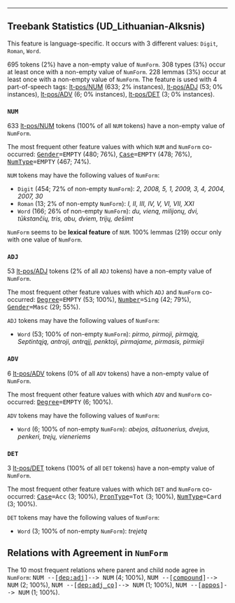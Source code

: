 

--------------------------------------------------------------------------------

## Treebank Statistics (UD_Lithuanian-Alksnis)

This feature is language-specific.
It occurs with 3 different values: `Digit`, `Roman`, `Word`.

695 tokens (2%) have a non-empty value of `NumForm`.
308 types (3%) occur at least once with a non-empty value of `NumForm`.
228 lemmas (3%) occur at least once with a non-empty value of `NumForm`.
The feature is used with 4 part-of-speech tags: [lt-pos/NUM]() (633; 2% instances), [lt-pos/ADJ]() (53; 0% instances), [lt-pos/ADV]() (6; 0% instances), [lt-pos/DET]() (3; 0% instances).

### `NUM`

633 [lt-pos/NUM]() tokens (100% of all `NUM` tokens) have a non-empty value of `NumForm`.

The most frequent other feature values with which `NUM` and `NumForm` co-occurred: <tt><a href="Gender.html">Gender</a>=EMPTY</tt> (480; 76%), <tt><a href="Case.html">Case</a>=EMPTY</tt> (478; 76%), <tt><a href="NumType.html">NumType</a>=EMPTY</tt> (467; 74%).

`NUM` tokens may have the following values of `NumForm`:

* `Digit` (454; 72% of non-empty `NumForm`): <em>2, 2008, 5, 1, 2009, 3, 4, 2004, 2007, 30</em>
* `Roman` (13; 2% of non-empty `NumForm`): <em>I, II, III, IV, V, VI, VII, XXI</em>
* `Word` (166; 26% of non-empty `NumForm`): <em>du, vieną, milijonų, dvi, tūkstančių, tris, abu, dviem, trijų, dešimt</em>

`NumForm` seems to be **lexical feature** of `NUM`. 100% lemmas (219) occur only with one value of `NumForm`.

### `ADJ`

53 [lt-pos/ADJ]() tokens (2% of all `ADJ` tokens) have a non-empty value of `NumForm`.

The most frequent other feature values with which `ADJ` and `NumForm` co-occurred: <tt><a href="Degree.html">Degree</a>=EMPTY</tt> (53; 100%), <tt><a href="Number.html">Number</a>=Sing</tt> (42; 79%), <tt><a href="Gender.html">Gender</a>=Masc</tt> (29; 55%).

`ADJ` tokens may have the following values of `NumForm`:

* `Word` (53; 100% of non-empty `NumForm`): <em>pirmo, pirmoji, pirmąją, Septintąją, antroji, antrąjį, penktoji, pirmajame, pirmasis, pirmieji</em>

### `ADV`

6 [lt-pos/ADV]() tokens (0% of all `ADV` tokens) have a non-empty value of `NumForm`.

The most frequent other feature values with which `ADV` and `NumForm` co-occurred: <tt><a href="Degree.html">Degree</a>=EMPTY</tt> (6; 100%).

`ADV` tokens may have the following values of `NumForm`:

* `Word` (6; 100% of non-empty `NumForm`): <em>abejos, aštuonerius, dvejus, penkeri, trejų, vieneriems</em>

### `DET`

3 [lt-pos/DET]() tokens (100% of all `DET` tokens) have a non-empty value of `NumForm`.

The most frequent other feature values with which `DET` and `NumForm` co-occurred: <tt><a href="Case.html">Case</a>=Acc</tt> (3; 100%), <tt><a href="PronType.html">PronType</a>=Tot</tt> (3; 100%), <tt><a href="NumType.html">NumType</a>=Card</tt> (3; 100%).

`DET` tokens may have the following values of `NumForm`:

* `Word` (3; 100% of non-empty `NumForm`): <em>trejetą</em>

## Relations with Agreement in `NumForm`

The 10 most frequent relations where parent and child node agree in `NumForm`:
<tt>NUM --[<a href="../dep/dep:adj.html">dep:adj</a>]--> NUM</tt> (4; 100%),
<tt>NUM --[<a href="../dep/compound.html">compound</a>]--> NUM</tt> (2; 100%),
<tt>NUM --[<a href="../dep/dep:adj_co.html">dep:adj_co</a>]--> NUM</tt> (1; 100%),
<tt>NUM --[<a href="../dep/appos.html">appos</a>]--> NUM</tt> (1; 100%).

